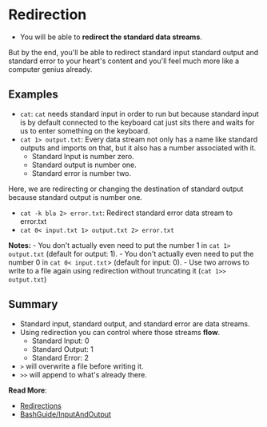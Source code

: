 # Redirection
- You will be able to **redirect the standard data streams**.

But by the end, you'll be able to redirect standard input standard output and standard error to your heart's content and you'll feel much more like a computer genius already.

## Examples
- `cat`:  `cat` needs standard input in order to run but because standard input is by default connected to the keyboard cat just sits there and waits for us to enter something on the keyboard.
- `cat 1> output.txt`: Every data stream not only has a name like standard outputs and imports on that, but it also has a number associated with it.
    - Standard Input is number zero.
    - Standard output is number one.
    - Standard error is number two.

Here, we are redirecting or changing the destination of standard output because standard output is number one.

- `cat -k bla 2> error.txt`: Redirect standard error data stream to error.txt
- `cat 0< input.txt 1> output.txt 2> error.txt`

**Notes:**
    - You don't actually even need to put the number 1 in `cat 1> output.txt` (default for output: 1).
    - You don't actually even need to put the number 0 in `cat 0< input.txt`> (default for input: 0).
    - Use two arrows to write to a file again using redirection without truncating it (`cat 1>> output.txt`)

## Summary
- Standard input, standard output, and standard error are data streams.
- Using redirection you can control where those streams **flow**.
    - Standard Input: 0
    - Standard Output: 1
    - Standard Error: 2
- `>` will overwrite a file before writing it.
- `>>` will append to what's already there.

**Read More**:
- [Redirections](https://www.gnu.org/software/bash/manual/html_node/Redirections.html)
- [BashGuide/InputAndOutput](http://mywiki.wooledge.org/BashGuide/InputAndOutput?#Redirection)